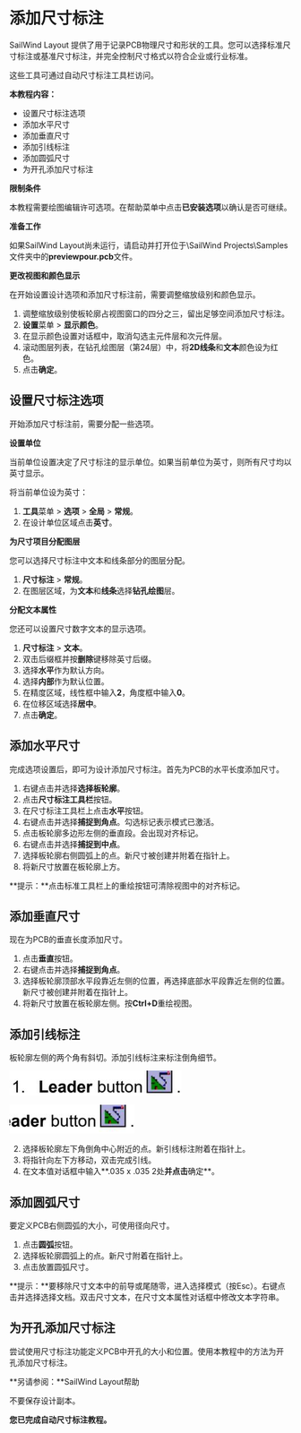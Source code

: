 # 添加尺寸标注

SailWind Layout 提供了用于记录PCB物理尺寸和形状的工具。您可以选择标准尺寸标注或基准尺寸标注，并完全控制尺寸格式以符合企业或行业标准。

这些工具可通过自动尺寸标注工具栏访问。

**本教程内容：**

- 设置尺寸标注选项
- 添加水平尺寸
- 添加垂直尺寸
- 添加引线标注
- 添加圆弧尺寸
- 为开孔添加尺寸标注

**限制条件**

本教程需要绘图编辑许可选项。在帮助菜单中点击**已安装选项**以确认是否可继续。

**准备工作**

如果SailWind Layout尚未运行，请启动并打开位于\SailWind Projects\Samples文件夹中的**previewpour.pcb**文件。

**更改视图和颜色显示**

在开始设置设计选项和添加尺寸标注前，需要调整缩放级别和颜色显示。

1. 调整缩放级别使板轮廓占视图窗口的四分之三，留出足够空间添加尺寸标注。
2. **设置**菜单 > **显示颜色**。
3. 在显示颜色设置对话框中，取消勾选主元件层和次元件层。
4. 滚动图层列表，在钻孔绘图层（第24层）中，将**2D线条**和**文本**颜色设为红色。
5. 点击**确定**。

## 设置尺寸标注选项

开始添加尺寸标注前，需要分配一些选项。

**设置单位**

当前单位设置决定了尺寸标注的显示单位。如果当前单位为英寸，则所有尺寸均以英寸显示。

将当前单位设为英寸：

1. **工具**菜单 > **选项** > **全局** > **常规**。
2. 在设计单位区域点击**英寸**。

**为尺寸项目分配图层**

您可以选择尺寸标注中文本和线条部分的图层分配。

1. **尺寸标注** > **常规**。
2. 在图层区域，为**文本**和**线条**选择**钻孔绘图**层。

**分配文本属性**

您还可以设置尺寸数字文本的显示选项。

1. **尺寸标注** > **文本**。
2. 双击后缀框并按**删除**键移除英寸后缀。
4. 选择**水平**作为默认方向。
5. 选择**内部**作为默认位置。
6. 在精度区域，线性框中输入**2**，角度框中输入**0**。
7. 在位移区域选择**居中**。
8. 点击**确定**。

## 添加水平尺寸

完成选项设置后，即可为设计添加尺寸标注。首先为PCB的水平长度添加尺寸。

1. 右键点击并选择**选择板轮廓**。
2. 点击**尺寸标注工具栏**按钮。
3. 在尺寸标注工具栏上点击**水平**按钮。
4. 右键点击并选择**捕捉到角点**。勾选标记表示模式已激活。
5. 点击板轮廓多边形左侧的垂直段。会出现对齐标记。
6. 右键点击并选择**捕捉到中点**。
7. 选择板轮廓右侧圆弧上的点。新尺寸被创建并附着在指针上。
8. 将新尺寸放置在板轮廓上方。

**提示：**点击标准工具栏上的重绘按钮可清除视图中的对齐标记。

## 添加垂直尺寸

现在为PCB的垂直长度添加尺寸。

1. 点击**垂直**按钮。
2. 右键点击并选择**捕捉到角点**。
3. 选择板轮廓顶部水平段靠近左侧的位置，再选择底部水平段靠近左侧的位置。新尺寸被创建并附着在指针上。
4. 将新尺寸放置在板轮廓左侧。按**Ctrl+D**重绘视图。

## 添加引线标注

板轮廓左侧的两个角有斜切。添加引线标注来标注倒角细节。

![](/layout/tutorial/12/_page_2_Figure_11.jpeg)

![](/layout/tutorial/12/_page_2_Picture_12.jpeg)

2. 选择板轮廓左下角倒角中心附近的点。新引线标注附着在指针上。
3. 将指针向左下方移动，双击完成引线。
4. 在文本值对话框中输入**.035 x .035 2处**并点击**确定**。

## 添加圆弧尺寸

要定义PCB右侧圆弧的大小，可使用径向尺寸。

1. 点击**圆弧**按钮。
2. 选择板轮廓圆弧上的点。新尺寸附着在指针上。
3. 点击放置圆弧尺寸。

**提示：**要移除尺寸文本中的前导或尾随零，进入选择模式（按Esc）。右键点击并选择选择文档。双击尺寸文本，在尺寸文本属性对话框中修改文本字符串。

## 为开孔添加尺寸标注

尝试使用尺寸标注功能定义PCB中开孔的大小和位置。使用本教程中的方法为开孔添加尺寸标注。

**另请参阅：**SailWind Layout帮助

不要保存设计副本。

**您已完成自动尺寸标注教程。**
